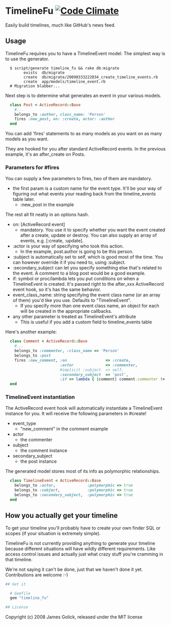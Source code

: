 # TimelineFu [![Code Climate](https://codeclimate.com/badge.png)](https://codeclimate.com/github/styx/timeline_fu)

Easily build timelines, much like GitHub's news feed.

## Usage

TimelineFu requires you to have a TimelineEvent model. 
The simplest way is to use the generator.

```
  $ script/generate timeline_fu && rake db:migrate
        exists  db/migrate
        create  db/migrate/20090333222034_create_timeline_events.rb
        create  app/models/timeline_event.rb
  # Migration blabber...
```

Next step is to determine what generates an event in your various models.

```ruby
  class Post < ActiveRecord::Base
    #...
    belongs_to :author, class_name: 'Person'
    fires :new_post, on: :create, actor: :author
  end
```

You can add 'fires' statements to as many models as you want on as many models
as you want. 

They are hooked for you after standard ActiveRecord events. In
the previous example, it's an after_create on Posts. 

### Parameters for #fires

You can supply a few parameters to fires, two of them are mandatory.
* the first param is a custom name for the event type. It'll be your way of figuring out what events your reading back from the timeline_events table later.
  * :new_post in the example

The rest all fit neatly in an options hash.

* on: [ActiveRecord event] 
  * mandatory. You use it to specify whether you want the event created after a create, update or destroy. You can also supply an array of events, e.g. [:create, :update].
* :actor is your way of specifying who took this action.
  * In the example, post.author is going to be this person.
* :subject is automatically set to self, which is good most of the time.  You can however override it if you need to, using :subject.
* :secondary_subject can let you specify something else that's related to the event. A comment to a blog post would be a good example.
* if: symbol or proc/lambda lets you put conditions on when a TimelineEvent is created. It's passed right to the after_xxx ActiveRecord event hook, so it's has the same behavior.
* event_class_name: string specifying the event class name (or an array of them) you'd like you use. Defaults to "TimelineEvent".
  * If you specify more than one event class name, an object for each will be created in the appropriate callbacks.
* any other parameter is treated as TimelineEvent's attribute
  * This is useful if you add a custom field to timeline_events table

Here's another example:

```ruby
  class Comment < ActiveRecord::Base
    #...
    belongs_to :commenter, :class_name => 'Person'
    belongs_to :post
    fires :new_comment, :on                 => :create,
                        :actor              => :commenter,
                        #implicit :subject  => self,
                        :secondary_subject  => 'post',
                        :if => lambda { |comment| comment.commenter != comment.post.author }
  end
```

### TimelineEvent instantiation

The ActiveRecord event hook will automatically instantiate a 
TimelineEvent instance for you.
It will receive the following parameters in #create!

* event_type 
  * "new_comment" in the comment example
* actor 
  * the commenter
* subject
  * the comment instance
* secondary_subject
  * the post instance

The generated model stores most of its info as polymorphic relationships.

```ruby
  class TimelineEvent < ActiveRecord::Base
    belongs_to :actor,              :polymorphic => true
    belongs_to :subject,            :polymorphic => true
    belongs_to :secondary_subject,  :polymorphic => true
  end
```

## How you actually get your timeline

To get your timeline you'll probably have to create your own finder SQL or scopes 
(if your situation is extremely simple). 

TimelineFu is not currently providing anything to generate your timeline because 
different situations will have wildly different requirements. Like access control 
issues and actually just what crazy stuff you're cramming in that timeline.

We're not saying it can't be done, just that we haven't done it yet. 
Contributions are welcome :-)

```ruby
## Get it

  # Gemfile
  gem "timeline_fu"

## License
```

Copyright (c) 2008 James Golick, released under the MIT license
